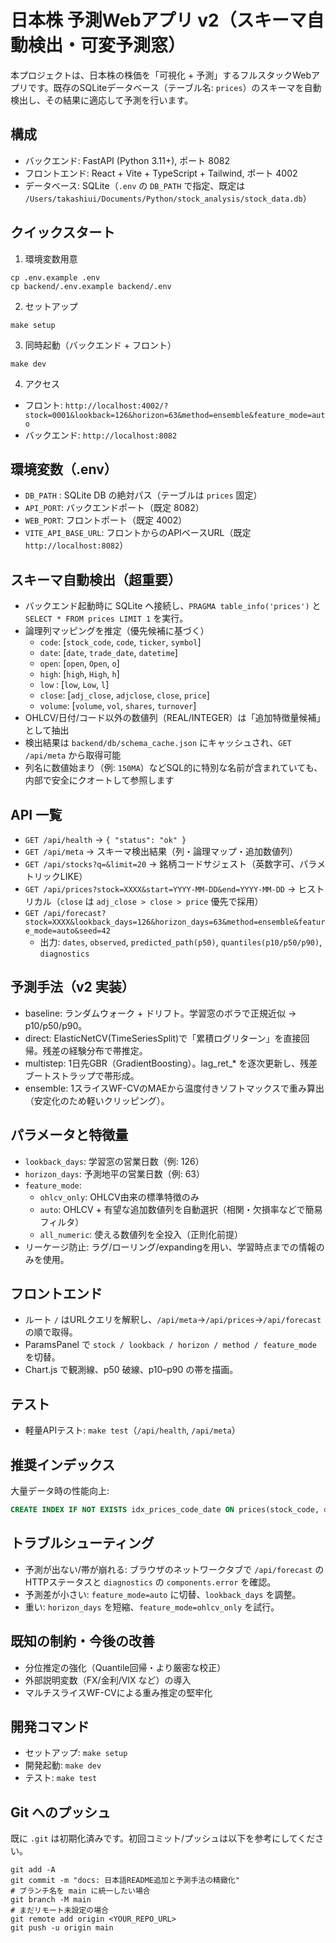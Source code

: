 日本株 予測Webアプリ v2（スキーマ自動検出・可変予測窓）
=====================================================

本プロジェクトは、日本株の株価を「可視化 + 予測」するフルスタックWebアプリです。既存のSQLiteデータベース（テーブル名: `prices`）のスキーマを自動検出し、その結果に適応して予測を行います。

構成
----
- バックエンド: FastAPI (Python 3.11+), ポート 8082
- フロントエンド: React + Vite + TypeScript + Tailwind, ポート 4002
- データベース: SQLite（`.env` の `DB_PATH` で指定、既定は `/Users/takashiui/Documents/Python/stock_analysis/stock_data.db`）

クイックスタート
----------------
1) 環境変数用意

```
cp .env.example .env
cp backend/.env.example backend/.env
```

2) セットアップ

```
make setup
```

3) 同時起動（バックエンド + フロント）

```
make dev
```

4) アクセス

- フロント: `http://localhost:4002/?stock=0001&lookback=126&horizon=63&method=ensemble&feature_mode=auto`
- バックエンド: `http://localhost:8082`

環境変数（.env）
-----------------
- `DB_PATH` : SQLite DB の絶対パス（テーブルは `prices` 固定）
- `API_PORT`: バックエンドポート（既定 8082）
- `WEB_PORT`: フロントポート（既定 4002）
- `VITE_API_BASE_URL`: フロントからのAPIベースURL（既定 `http://localhost:8082`）

スキーマ自動検出（超重要）
----------------------------
- バックエンド起動時に SQLite へ接続し、`PRAGMA table_info('prices')` と `SELECT * FROM prices LIMIT 1` を実行。
- 論理列マッピングを推定（優先候補に基づく）
  - `code`: [`stock_code`, `code`, `ticker`, `symbol`]
  - `date`: [`date`, `trade_date`, `datetime`]
  - `open`: [`open`, `Open`, `o`]
  - `high`: [`high`, `High`, `h`]
  - `low` : [`low`, `Low`, `l`]
  - `close`: [`adj_close`, `adjclose`, `close`, `price`]
  - `volume`: [`volume`, `vol`, `shares`, `turnover`]
- OHLCV/日付/コード以外の数値列（REAL/INTEGER）は「追加特徴量候補」として抽出
- 検出結果は `backend/db/schema_cache.json` にキャッシュされ、`GET /api/meta` から取得可能
- 列名に数値始まり（例: `150MA`）などSQL的に特別な名前が含まれていても、内部で安全にクオートして参照します

API 一覧
--------
- `GET /api/health` → `{ "status": "ok" }`
- `GET /api/meta` → スキーマ検出結果（列・論理マップ・追加数値列）
- `GET /api/stocks?q=&limit=20` → 銘柄コードサジェスト（英数字可、パラメトリックLIKE）
- `GET /api/prices?stock=XXXX&start=YYYY-MM-DD&end=YYYY-MM-DD` → ヒストリカル（`close` は `adj_close > close > price` 優先で採用）
- `GET /api/forecast?stock=XXXX&lookback_days=126&horizon_days=63&method=ensemble&feature_mode=auto&seed=42`
  - 出力: `dates`, `observed`, `predicted_path(p50)`, `quantiles(p10/p50/p90)`, `diagnostics`

予測手法（v2 実装）
-------------------
- baseline: ランダムウォーク + ドリフト。学習窓のボラで正規近似 → p10/p50/p90。
- direct: ElasticNetCV(TimeSeriesSplit)で「累積ログリターン」を直接回帰。残差の経験分布で帯推定。
- multistep: 1日先GBR（GradientBoosting）。lag_ret_* を逐次更新し、残差ブートストラップで帯形成。
- ensemble: 1スライスWF-CVのMAEから温度付きソフトマックスで重み算出（安定化のため軽いクリッピング）。

パラメータと特徴量
------------------
- `lookback_days`: 学習窓の営業日数（例: 126）
- `horizon_days`: 予測地平の営業日数（例: 63）
- `feature_mode`:
  - `ohlcv_only`: OHLCV由来の標準特徴のみ
  - `auto`: OHLCV + 有望な追加数値列を自動選択（相関・欠損率などで簡易フィルタ）
  - `all_numeric`: 使える数値列を全投入（正則化前提）
- リーケージ防止: ラグ/ローリング/expandingを用い、学習時点までの情報のみを使用。

フロントエンド
---------------
- ルート `/` はURLクエリを解釈し、`/api/meta`→`/api/prices`→`/api/forecast` の順で取得。
- ParamsPanel で `stock / lookback / horizon / method / feature_mode` を切替。
- Chart.js で観測線、p50 破線、p10–p90 の帯を描画。

テスト
------
- 軽量APIテスト: `make test`（`/api/health`, `/api/meta`）

推奨インデックス
-----------------
大量データ時の性能向上:

```sql
CREATE INDEX IF NOT EXISTS idx_prices_code_date ON prices(stock_code, date);
```

トラブルシューティング
----------------------
- 予測が出ない/帯が崩れる: ブラウザのネットワークタブで `/api/forecast` のHTTPステータスと `diagnostics` の `components.error` を確認。
- 予測差が小さい: `feature_mode=auto` に切替、`lookback_days` を調整。
- 重い: `horizon_days` を短縮、`feature_mode=ohlcv_only` を試行。

既知の制約・今後の改善
----------------------
- 分位推定の強化（Quantile回帰・より厳密な校正）
- 外部説明変数（FX/金利/VIX など）の導入
- マルチスライスWF-CVによる重み推定の堅牢化

開発コマンド
------------
- セットアップ: `make setup`
- 開発起動: `make dev`
- テスト: `make test`

Git へのプッシュ
-----------------
既に `.git` は初期化済みです。初回コミット/プッシュは以下を参考にしてください。

```
git add -A
git commit -m "docs: 日本語README追加と予測手法の精緻化"
# ブランチ名を main に統一したい場合
git branch -M main
# まだリモート未設定の場合
git remote add origin <YOUR_REPO_URL>
git push -u origin main
```

